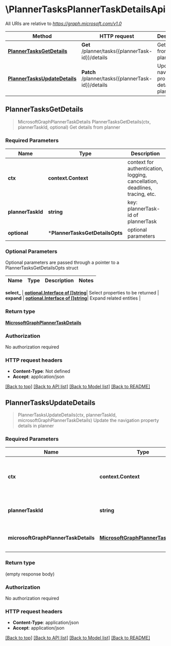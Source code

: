 # \PlannerTasksPlannerTaskDetailsApi

All URIs are relative to *https://graph.microsoft.com/v1.0*

Method | HTTP request | Description
------------- | ------------- | -------------
[**PlannerTasksGetDetails**](PlannerTasksPlannerTaskDetailsApi.md#PlannerTasksGetDetails) | **Get** /planner/tasks({plannerTask-id})/details | Get details from planner
[**PlannerTasksUpdateDetails**](PlannerTasksPlannerTaskDetailsApi.md#PlannerTasksUpdateDetails) | **Patch** /planner/tasks({plannerTask-id})/details | Update the navigation property details in planner



## PlannerTasksGetDetails

> MicrosoftGraphPlannerTaskDetails PlannerTasksGetDetails(ctx, plannerTaskId, optional)
Get details from planner

### Required Parameters


Name | Type | Description  | Notes
------------- | ------------- | ------------- | -------------
**ctx** | **context.Context** | context for authentication, logging, cancellation, deadlines, tracing, etc.
**plannerTaskId** | **string**| key: plannerTask-id of plannerTask | 
 **optional** | ***PlannerTasksGetDetailsOpts** | optional parameters | nil if no parameters

### Optional Parameters

Optional parameters are passed through a pointer to a PlannerTasksGetDetailsOpts struct


Name | Type | Description  | Notes
------------- | ------------- | ------------- | -------------

 **select_** | [**optional.Interface of []string**](string.md)| Select properties to be returned | 
 **expand** | [**optional.Interface of []string**](string.md)| Expand related entities | 

### Return type

[**MicrosoftGraphPlannerTaskDetails**](microsoft.graph.plannerTaskDetails.md)

### Authorization

No authorization required

### HTTP request headers

- **Content-Type**: Not defined
- **Accept**: application/json

[[Back to top]](#) [[Back to API list]](../README.md#documentation-for-api-endpoints)
[[Back to Model list]](../README.md#documentation-for-models)
[[Back to README]](../README.md)


## PlannerTasksUpdateDetails

> PlannerTasksUpdateDetails(ctx, plannerTaskId, microsoftGraphPlannerTaskDetails)
Update the navigation property details in planner

### Required Parameters


Name | Type | Description  | Notes
------------- | ------------- | ------------- | -------------
**ctx** | **context.Context** | context for authentication, logging, cancellation, deadlines, tracing, etc.
**plannerTaskId** | **string**| key: plannerTask-id of plannerTask | 
**microsoftGraphPlannerTaskDetails** | [**MicrosoftGraphPlannerTaskDetails**](MicrosoftGraphPlannerTaskDetails.md)| New navigation property values | 

### Return type

 (empty response body)

### Authorization

No authorization required

### HTTP request headers

- **Content-Type**: application/json
- **Accept**: application/json

[[Back to top]](#) [[Back to API list]](../README.md#documentation-for-api-endpoints)
[[Back to Model list]](../README.md#documentation-for-models)
[[Back to README]](../README.md)

